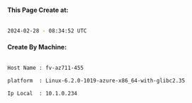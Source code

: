 
   
#### This Page Create at:

```bash

2024-02-28 - 08:34:52 UTC

```

#### Create By Machine:

```bash

Host Name : fv-az711-455

platform  : Linux-6.2.0-1019-azure-x86_64-with-glibc2.35

Ip Local  : 10.1.0.234

```

